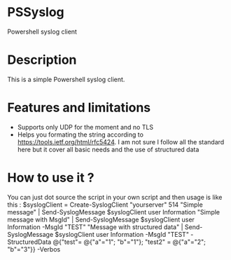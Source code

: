 # PSSyslog
Powershell syslog client

Description
===========
This is a simple Powershell syslog client.

Features and limitations
=========================
 - Supports only UDP for the moment and no TLS
 - Helps you formating the string according to https://tools.ietf.org/html/rfc5424. I am not sure I follow all the standard here but it cover all basic needs and the use of structured data
 
How to use it ?
===============
You can just dot source the script in your own script and then usage is like this :
$syslogClient = Create-SyslogClient "yourserver" 514
"Simple message" | Send-SyslogMessage $syslogClient user Information 
"Simple message with MsgId" | Send-SyslogMessage $syslogClient user Information -MsgId "TEST"
"Message with structured data" | Send-SyslogMessage $syslogClient user Information -MsgId "TEST" -StructuredData @{"test"= @{"a"="1"; "b"="1"}; "test2" = @{"a"="2"; "b"="3"}} -Verbos
 


